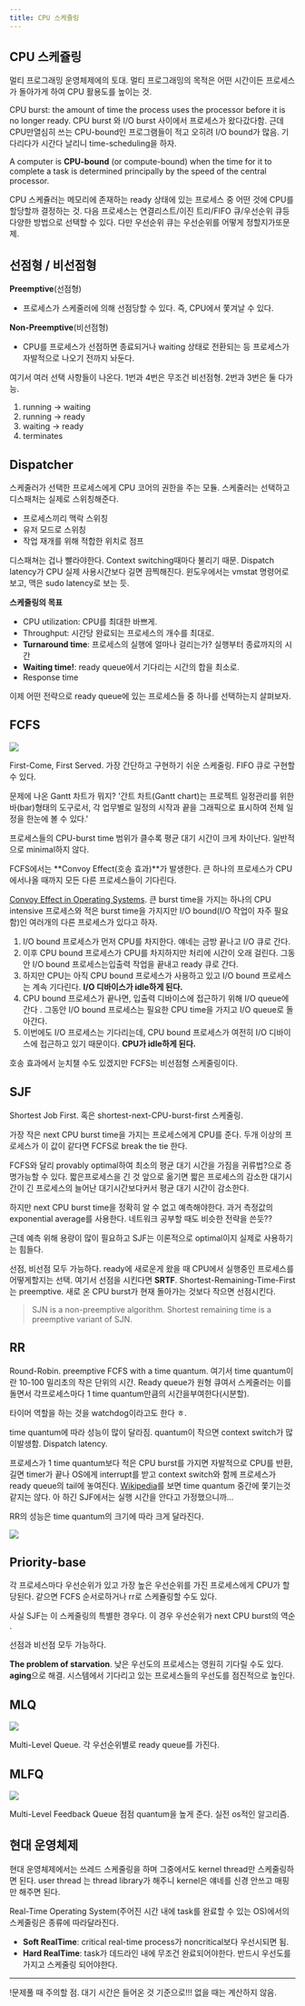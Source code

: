 ```yaml
---
title: CPU 스케쥴링
---
```


## CPU 스케쥴링

멀티 프로그래밍 운영체제에의 토대. 멀티 프로그래밍의 목적은 어떤 시간이든 프로세스가 돌아가게 하여 CPU 활용도를 높이는 것.

CPU burst: the amount of time the process uses the processor before it is no longer ready. CPU burst 와 I/O burst 사이에서 프로세스가 왔다갔다함. 근데 CPU만열심히 쓰는 CPU-bound인 프로그램들이 적고 오히려 I/O bound가 많음. 기다리다가 시간다 날리니 time-scheduling을 하자.

A computer is **CPU-bound** (or compute-bound) when the time for it to complete a task is determined principally by the speed of the central processor.

CPU 스케쥴러는 메모리에 존재하는 ready 상태에 있는 프로세스 중 어떤 것에 CPU를할당할까 결정하는 것. 다음 프로세스는 연결리스트/이진 트리/FIFO 큐/우선순위 큐등다양한 방법으로 선택할 수 있다. 다만 우선순위 큐는 우선순위를 어떻게 정할지가또문제.

## 선점형 / 비선점형

**Preemptive**(선점형)

- 프로세스가 스케줄러에 의해 선점당할 수 있다. 즉, CPU에서 쫓겨날 수 있다.

**Non-Preemptive**(비선점형)

- CPU를 프로세스가 선점하면 종료되거나 waiting 상태로 전환되는 등 프로세스가 자발적으로 나오기 전까지 놔둔다.

여기서 여러 선택 사항들이 나온다. 1번과 4번은 무조건 비선점형. 2번과 3번은 둘 다가능.

1. running -> waiting
2. running -> ready
3. waiting -> ready
4. terminates

## Dispatcher

스케줄러가 선택한 프로세스에게 CPU 코어의 권한을 주는 모듈. 스케줄러는 선택하고디스패처는 실제로 스위칭해준다.

- 프로세스끼리 맥락 스위칭
- 유저 모드로 스위칭
- 작업 재개를 위해 적합한 위치로 점프

디스패쳐는 겁나 빨라야한다. Context switching때마다 불리기 때문. Dispatch latency가 CPU 실제 사용시간보다 길면 끔찍해진다. 윈도우에서는 vmstat 명령어로 보고, 맥은 sudo latency로 보는 듯.

**스케줄링의 목표**

- CPU utilization: CPU를 최대한 바쁘게.
- Throughput: 시간당 완료되는 프로세스의 개수를 최대로.
- **Turnaround time**: 프로세스의 실행에 얼마나 걸리는가? 실행부터 종료까지의 시간
- **Waiting time!**: ready queue에서 기다리는 시간의 합을 최소로.
- Response time

이제 어떤 전략으로 ready queue에 있는 프로세스들 중 하나를 선택하는지 살펴보자.

## FCFS

![](FCFS.png)

First-Come, First Served. 가장 간단하고 구현하기 쉬운 스케줄링. FIFO 큐로 구현할수 있다.

문제에 나온 Gantt 차트가 뭐지? '간트 차트(Gantt chart)는 프로젝트 일정관리를 위한 바(bar)형태의 도구로서, 각 업무별로 일정의 시작과 끝을 그래픽으로 표시하여 전체 일정을 한눈에 볼 수 있다.'

프로세스들의 CPU-burst time 범위가 클수록 평균 대기 시간이 크게 차이난다. 일반적으로 minimal하지 않다.

FCFS에서는 **Convoy Effect(호송 효과)**가 발생한다. 큰 하나의 프로세스가 CPU에서나올 때까지 모든 다른 프로세스들이 기다린다.

[Convoy Effect in Operating Systems](https://www.geeksforgeeks.org/convoy-effect-operating-systems/). 큰 burst time을 가지는 하나의 CPU intensive 프로세스와 적은 burst time을 가지지만 I/O bound(I/O 작업이 자주 필요함)인 여러개의 다른 프로세스가 있다고 하자.

1. I/O bound 프로세스가 먼저 CPU를 차지한다. 얘네는 금방 끝나고 I/O 큐로 간다.
1. 이후 CPU bound 프로세스가 CPU를 차지하지만 처리에 시간이 오래 걸린다. 그동안 I/O bound 프로세스는입출력 작업을 끝내고 ready 큐로 간다.
1. 하지만 CPU는 아직 CPU bound 프로세스가 사용하고 있고 I/O bound 프로세스는 계속 기다린다. **I/O 디바이스가 idle하게 된다.**
1. CPU bound 프로세스가 끝나면, 입출력 디바이스에 접근하기 위해 I/O queue에 간다 . 그동안 I/O bound 프로세스는 필요한 CPU time을 가지고 I/O queue로 돌아간다.
1. 이번에도 I/O 프로세스는 기다리는데, CPU bound 프로세스가 여전히 I/O 디바이스에 접근하고 있기 때문이다. **CPU가 idle하게 된다.**

호송 효과에서 눈치챌 수도 있겠지만 FCFS는 비선점형 스케줄링이다.

## SJF

Shortest Job First. 혹은 shortest-next-CPU-burst-first 스케줄링.

가장 작은 next CPU burst time을 가지는 프로세스에게 CPU를 준다. 두개 이상의 프로세스가 이 값이 같다면 FCFS로 break the tie 한다.

FCFS와 달리 provably optimal하여 최소의 평균 대기 시간을 가짐을 귀류법?으로 증명가능할 수 있다. 짧은프로세스을 긴 것 앞으로 옮기면 짧은 프로세스의 감소한 대기시간이 긴 프로세스의 늘어난 대기시간보다커서 평균 대기 시간이 감소한다.

하지만 next CPU burst time을 정확히 알 수 없고 예측해야한다. 과거 측정값의 exponential average를 사용한다. 네트워크 공부할 때도 비슷한 전략을 쓴듯??

근데 예측 위해 용량이 많이 필요하고 SJF는 이론적으로 optimal이지 실제로 사용하기는 힘들다.

선점, 비선점 모두 가능하다. ready에 새로운게 왔을 때 CPU에서 실행중인 프로세스를어떻게할지는 선택. 여기서 선점을 시킨다면 **SRTF**. Shortest-Remaining-Time-First는 preemptive. 새로 온 CPU burst가 현재 돌아가는 것보다 작으면 선점시킨다.

> SJN is a non-preemptive algorithm. Shortest remaining time is a preemptive variant of SJN.

## RR

Round-Robin. preemptive FCFS with a time quantum. 여기서 time quantum이란 10-100 밀리초의 작은 단위의 시간. Ready queue가 원형 큐여서 스케줄러는 이를 돌면서 각프로세스마다 1 time quantum만큼의 시간을부여한다(시분할).

타이머 역할을 하는 것을 watchdog이라고도 한다 ㅎ.

time quantum에 따라 성능이 많이 달라짐. quantum이 작으면 context switch가 많이발생함. Dispatch latency.

프로세스가 1 time quantum보다 적은 CPU burst를 가지면 자발적으로 CPU를 반환, 길면 timer가 끝나 OS에게 interrupt를 받고 context switch와 함께 프로세스가 ready queue의 tail에 놓여진다. [Wikipedia](https://en.wikipedia.org/wiki/Round-robin_scheduling)를 보면 time quantum 중간에 쫓기는것 같지는 않다. 아 하긴 SJF에서는 실행 시간을 안다고 가정했으니까...

RR의 성능은 time quantum의 크기에 따라 크게 달라진다.

![](rr.png)

## Priority-base

각 프로세스마다 우선순위가 있고 가장 높은 우선순위를 가진 프로세스에게 CPU가 할당된다. 같으면 FCFS 순서로하거나 rr로 스케쥴링할 수도 있다.

사실 SJF는 이 스케줄링의 특별한 경우다. 이 경우 우선순위가 next CPU burst의 역순 .

선점과 비선점 모두 가능하다.

**The problem of starvation**. 낮은 우선도의 프로세스는 영원히 기다릴 수도 있다. **aging**으로 해결. 시스템에서 기다리고 있는 프로세스들의 우선도를 점진적으로 높인다.

## MLQ

![](MLQ.png)

Multi-Level Queue. 각 우선순위별로 ready queue를 가진다.

## MLFQ

![](MLFQ.png)

Multi-Level Feedback Queue 점점 quantum을 높게 준다. 실전 os적인 알고리즘.

## 현대 운영체제

현대 운영체제에서는 쓰레드 스케줄링을 하며 그중에서도 kernel thread만 스케줄링하면 된다. user thread 는 thread library가 해주니 kernel은 얘네를 신경 안쓰고 매핑만 해주면 된다.

Real-Time Operating System(주어진 시간 내에 task를 완료할 수 있는 OS)에서의 스케줄링은 종류에 따라달라진다.

- **Soft RealTime**: critical real-time process가 noncritical보다 우선시되면 됨.
- **Hard RealTime**: task가 데드라인 내에 무조건 완료되어야한다. 반드시 우선도를가지고 스케줄링 되어야한다.

---

!문제풀 때 주의할 점. 대기 시간은 들어온 것 기준으로!!! 없을 때는 계산하지 않음.
